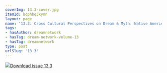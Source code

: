 ```yaml
---
coverImg: 13.3-cover.jpg
itemId: bcphbq3xymn
layout: page
name: '13.3: Cross Cultural Perspectives on Dream & Myth: Native American Views'
tags:
- hasAuthor: dreamnetwork
- hasTag: dream-network-volume-13
- hasTag: dreamnetwork
type: post
urlSlug: '13.3'
---
```

<img class="card-img" src="../images/13.3-rect.jpg"/><a href="../files/pdfs/Volume_13/13.3-Dream-Network_Volume-13_No-3.pdf" download="">Download issue 13.3</a>